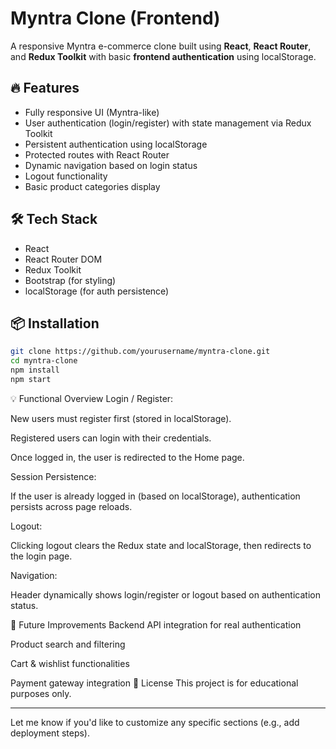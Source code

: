 # Myntra Clone (Frontend)

A responsive Myntra e-commerce clone built using **React**, **React Router**, and **Redux Toolkit** with basic **frontend authentication** using localStorage.

## 🔥 Features

- Fully responsive UI (Myntra-like)
- User authentication (login/register) with state management via Redux Toolkit
- Persistent authentication using localStorage
- Protected routes with React Router
- Dynamic navigation based on login status
- Logout functionality
- Basic product categories display

## 🛠️ Tech Stack

- React
- React Router DOM
- Redux Toolkit
- Bootstrap (for styling)
- localStorage (for auth persistence)

## 📦 Installation

```bash
git clone https://github.com/yourusername/myntra-clone.git
cd myntra-clone
npm install
npm start
```
💡 Functional Overview
Login / Register:

New users must register first (stored in localStorage).

Registered users can login with their credentials.

Once logged in, the user is redirected to the Home page.

Session Persistence:

If the user is already logged in (based on localStorage), authentication persists across page reloads.

Logout:

Clicking logout clears the Redux state and localStorage, then redirects to the login page.

Navigation:

Header dynamically shows login/register or logout based on authentication status.

🎯 Future Improvements
Backend API integration for real authentication

Product search and filtering

Cart & wishlist functionalities

Payment gateway integration
📄 License
This project is for educational purposes only.

---

Let me know if you'd like to customize any specific sections (e.g., add deployment steps).
